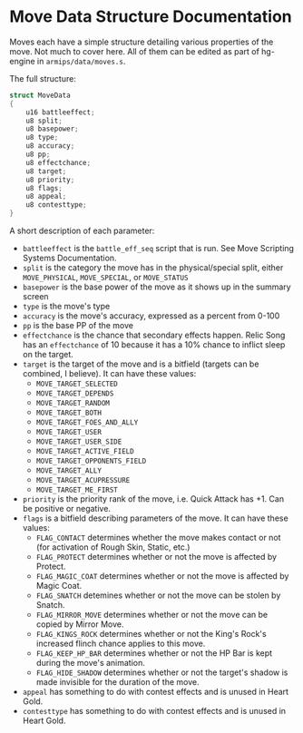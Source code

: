 # Move Data Structure Documentation
Moves each have a simple structure detailing various properties of the move.  Not much to cover here.  All of them can be edited as part of hg-engine in ``armips/data/moves.s``.

The full structure:
```c
struct MoveData
{
    u16 battleeffect;
    u8 split;
    u8 basepower;
    u8 type;
    u8 accuracy;
    u8 pp;
    u8 effectchance;
    u8 target;
    u8 priority;
    u8 flags;
    u8 appeal;
    u8 contesttype;
}
```
A short description of each parameter:
- ``battleeffect`` is the ``battle_eff_seq`` script that is run.  See Move Scripting Systems Documentation.
- ``split`` is the category the move has in the physical/special split, either ``MOVE_PHYSICAL``, ``MOVE_SPECIAL``, or ``MOVE_STATUS``
- ``basepower`` is the base power of the move as it shows up in the summary screen
- ``type`` is the move's type
- ``accuracy`` is the move's accuracy, expressed as a percent from 0-100
- ``pp`` is the base PP of the move
- ``effectchance`` is the chance that secondary effects happen.  Relic Song has an ``effectchance`` of 10 because it has a 10% chance to inflict sleep on the target.
- ``target`` is the target of the move and is a bitfield (targets can be combined, I believe).  It can have these values:
  - ``MOVE_TARGET_SELECTED``
  - ``MOVE_TARGET_DEPENDS``
  - ``MOVE_TARGET_RANDOM``
  - ``MOVE_TARGET_BOTH``
  - ``MOVE_TARGET_FOES_AND_ALLY``
  - ``MOVE_TARGET_USER``
  - ``MOVE_TARGET_USER_SIDE``
  - ``MOVE_TARGET_ACTIVE_FIELD``
  - ``MOVE_TARGET_OPPONENTS_FIELD``
  - ``MOVE_TARGET_ALLY``
  - ``MOVE_TARGET_ACUPRESSURE``
  - ``MOVE_TARGET_ME_FIRST``
- ``priority`` is the priority rank of the move, i.e. Quick Attack has +1.  Can be positive or negative.
- ``flags`` is a bitfield describing parameters of the move.  It can have these values:
  - ``FLAG_CONTACT`` determines whether the move makes contact or not (for activation of Rough Skin, Static, etc.)
  - ``FLAG_PROTECT`` determines whether or not the move is affected by Protect.
  - ``FLAG_MAGIC_COAT`` determines whether or not the move is affected by Magic Coat.
  - ``FLAG_SNATCH`` detemines whether or not the move can be stolen by Snatch.
  - ``FLAG_MIRROR_MOVE`` determines whether or not the move can be copied by Mirror Move.
  - ``FLAG_KINGS_ROCK`` determines whether or not the King's Rock's increased flinch chance applies to this move.
  - ``FLAG_KEEP_HP_BAR`` determines whether or not the HP Bar is kept during the move's animation.
  - ``FLAG_HIDE_SHADOW`` determines whether or not the target's shadow is made invisible for the duration of the move.
- ``appeal`` has something to do with contest effects and is unused in Heart Gold.
- ``contesttype`` has something to do with contest effects and is unused in Heart Gold.
